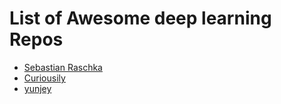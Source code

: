 # List of Awesome deep learning Repos

- [Sebastian Raschka](https://github.com/rasbt/deeplearning-models)
- [Curiousily](https://github.com/curiousily)
- [yunjey](https://github.com/yunjey/pytorch-tutorial)
